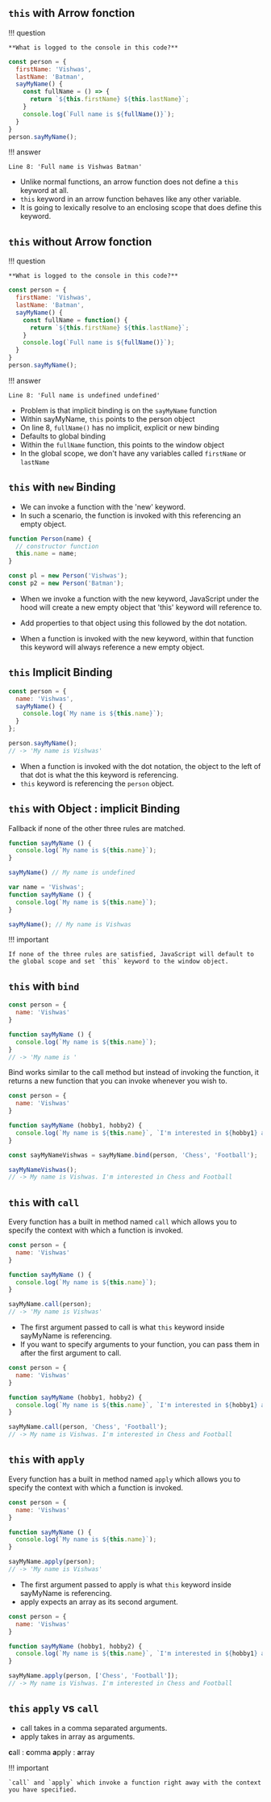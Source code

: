 ## `this` with Arrow fonction

!!! question

    **What is logged to the console in this code?**

```js title="Lexical binding"
const person = {
  firstName: 'Vishwas',
  lastName: 'Batman',
  sayMyName() {
    const fullName = () => {
      return `${this.firstName} ${this.lastName}`;
    }
    console.log(`Full name is ${fullName()}`);
  }
}
person.sayMyName();

```

!!! answer

    Line 8: 'Full name is Vishwas Batman'

* Unlike normal functions, an arrow function does not define a `this` keyword at all.
* `this` keyword in an arrow function behaves like any other variable.
* It is going to lexically resolve to an enclosing scope that does define this keyword.

## `this` without Arrow fonction

!!! question

    **What is logged to the console in this code?**

```js
const person = {
  firstName: 'Vishwas',
  lastName: 'Batman',
  sayMyName() {
    const fullName = function() {
      return `${this.firstName} ${this.lastName}`;
    }
    console.log(`Full name is ${fullName()}`);
  }
}
person.sayMyName();
```

!!! answer

    Line 8: 'Full name is undefined undefined'

* Problem is that implicit binding is on the `sayMyName` function
* Within sayMyName, `this` points to the person object
* On line 8, `fullName()` has no implicit, explicit or new binding
* Defaults to global binding
* Within the `fullName` function, this points to the window object
* In the global scope, we don't have any variables called `firstName` or `lastName`

## `this` with `new` Binding

* We can invoke a function with the 'new' keyword.
* In such a scenario, the function is invoked with this referencing an empty object.

```js
function Person(name) { 
  // constructor function
  this.name = name;
}

const pl = new Person('Vishwas');
const p2 = new Person('Batman');
```

* When we invoke a function with the new keyword, JavaScript under the hood will create a new empty object that 'this' keyword will reference to.

* Add properties to that object using this followed by the dot notation.

* When a function is invoked with the new keyword, within that function this keyword will always reference a new empty object.

## `this` Implicit Binding

```js
const person = {
  name: 'Vishwas',
  sayMyName() {
    console.log(`My name is ${this.name}`);
  }
};

person.sayMyName();
// -> 'My name is Vishwas'
```

* When a function is invoked with the dot notation, the object to the left of that dot is what the this keyword is referencing.
* `this` keyword is referencing the `person` object.

## `this` with Object : implicit Binding

Fallback if none of the other three rules are matched.

```js
function sayMyName () {
  console.log(`My name is ${this.name}`);
}

sayMyName() // My name is undefined
```

```js
var name = 'Vishwas';
function sayMyName () {
  console.log(`My name is ${this.name}`);
}

sayMyName(); // My name is Vishwas
```

!!! important

    If none of the three rules are satisfied, JavaScript will default to the global scope and set `this` keyword to the window object.

## `this` with `bind`

```js title="Explicit Binding"
const person = {
  name: 'Vishwas'
}

function sayMyName () {
  console.log(`My name is ${this.name}`);
}
// -> 'My name is '
```

Bind works similar to the call method but instead of invoking the function, it returns a new function that you
can invoke whenever you wish to.

```js title="Bind method"
const person = {
  name: 'Vishwas'
}

function sayMyName (hobby1, hobby2) {
  console.log(`My name is ${this.name}`, `I'm interested in ${hobby1} and ${hobby2}`);
}

const sayMyNameVishwas = sayMyName.bind(person, 'Chess', 'Football');

sayMyNameVishwas();
// -> My name is Vishwas. I'm interested in Chess and Football
```

## `this` with `call`

Every function has a built in method named `call` which allows you to specify the context with which a function is
invoked.

```js title="call method"
const person = {
  name: 'Vishwas'
}

function sayMyName () {
  console.log(`My name is ${this.name}`);
}

sayMyName.call(person);
// -> 'My name is Vishwas'
```

* The first argument passed to call is what `this` keyword inside sayMyName is referencing.
* If you want to specify arguments to your function, you can pass them in after the first argument to call.


```js
const person = {
  name: 'Vishwas'
}

function sayMyName (hobby1, hobby2) {
  console.log(`My name is ${this.name}`, `I'm interested in ${hobby1} and ${hobby2}`);
}

sayMyName.call(person, 'Chess', 'Football');
// -> My name is Vishwas. I'm interested in Chess and Football
```

## `this` with `apply`

Every function has a built in method named `apply` which allows you to specify the context with which a function is invoked.

```js title="apply method"
const person = {
  name: 'Vishwas'
}

function sayMyName () {
  console.log(`My name is ${this.name}`);
}

sayMyName.apply(person);
// -> 'My name is Vishwas'
```

* The first argument passed to apply is what `this` keyword inside sayMyName is referencing.
* apply expects an array as its second argument.

```js
const person = {
  name: 'Vishwas'
}

function sayMyName (hobby1, hobby2) {
  console.log(`My name is ${this.name}`, `I'm interested in ${hobby1} and ${hobby2}`);
}

sayMyName.apply(person, ['Chess', 'Football']);
// -> My name is Vishwas. I'm interested in Chess and Football
```

## `this` `apply` vs `call`

* call takes in a comma separated arguments.
* apply takes in array as arguments.

**c**all : **c**omma
**a**pply : **a**rray

!!! important

    `call` and `apply` which invoke a function right away with the context you have specified.
